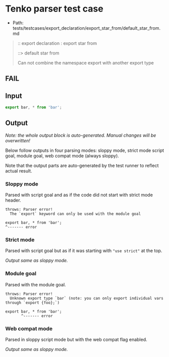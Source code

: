 # Tenko parser test case

- Path: tests/testcases/export_declaration/export_star_from/default_star_from.md

> :: export declaration : export star from
>
> ::> default star from
>
> Can not combine the namespace export with another export type

## FAIL

## Input

`````js
export bar, * from 'bar';
`````

## Output

_Note: the whole output block is auto-generated. Manual changes will be overwritten!_

Below follow outputs in four parsing modes: sloppy mode, strict mode script goal, module goal, web compat mode (always sloppy).

Note that the output parts are auto-generated by the test runner to reflect actual result.

### Sloppy mode

Parsed with script goal and as if the code did not start with strict mode header.

`````
throws: Parser error!
  The `export` keyword can only be used with the module goal

export bar, * from 'bar';
^------- error
`````

### Strict mode

Parsed with script goal but as if it was starting with `"use strict"` at the top.

_Output same as sloppy mode._

### Module goal

Parsed with the module goal.

`````
throws: Parser error!
  Unknown export type `bar` (note: you can only export individual vars through `export {foo};`)

export bar, * from 'bar';
       ^------- error
`````


### Web compat mode

Parsed in sloppy script mode but with the web compat flag enabled.

_Output same as sloppy mode._
